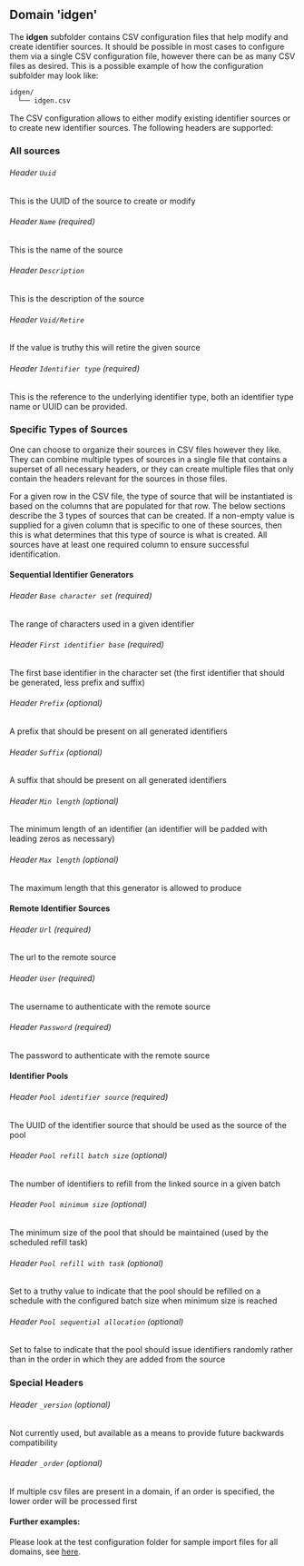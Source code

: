 ## Domain 'idgen'

The **idgen** subfolder contains CSV configuration files that help modify and create identifier sources. 
It should be possible in most cases to configure them via a single CSV configuration file, however there can be as many CSV files as desired.
This is a possible example of how the configuration subfolder may look like:
```bash
idgen/
  └── idgen.csv
```
The CSV configuration allows to either modify existing identifier sources or to create new identifier sources.
The following headers are supported:

### All sources

###### Header `Uuid`
This is the UUID of the source to create or modify

###### Header `Name` (required)
This is the name of the source

###### Header `Description`
This is the description of the source

###### Header `Void/Retire`
If the value is truthy this will retire the given source

###### Header `Identifier type` (required)
This is the reference to the underlying identifier type, both an identifier type name or UUID can be provided.

### Specific Types of Sources

One can choose to organize their sources in CSV files however they like.  They can combine multiple types of sources
in a single file that contains a superset of all necessary headers, or they can create multiple files that only
contain the headers relevant for the sources in those files.

For a given row in the CSV file, the type of source that will be instantiated is based on the columns that are populated
for that row.  The below sections describe the 3 types of sources that can be created.  If a non-empty value is 
supplied for a given column that is specific to one of these sources, then this is what determines that this type of 
source is what is created.  All sources have at least one required column to ensure successful identification.

#### Sequential Identifier Generators

###### Header `Base character set` (required)
The range of characters used in a given identifier

###### Header `First identifier base` (required)
The first base identifier in the character set (the first identifier that should be generated, less prefix and suffix)

###### Header `Prefix` (optional)
A prefix that should be present on all generated identifiers

###### Header `Suffix` (optional)
A suffix that should be present on all generated identifiers

###### Header `Min length` (optional)
The minimum length of an identifier (an identifier will be padded with leading zeros as necessary)

###### Header `Max length` (optional)
The maximum length that this generator is allowed to produce

#### Remote Identifier Sources

###### Header `Url` (required)
The url to the remote source

###### Header `User` (required)
The username to authenticate with the remote source

###### Header `Password` (required)
The password to authenticate with the remote source

#### Identifier Pools

###### Header `Pool identifier source` (required)
The UUID of the identifier source that should be used as the source of the pool

###### Header `Pool refill batch size` (optional)
The number of identifiers to refill from the linked source in a given batch

###### Header `Pool minimum size` (optional)
The minimum size of the pool that should be maintained (used by the scheduled refill task)

###### Header `Pool refill with task` (optional)
Set to a truthy value to indicate that the pool should be refilled on a schedule with the configured batch size when minimum size is reached

###### Header `Pool sequential allocation` (optional)
Set to false to indicate that the pool should issue identifiers randomly rather than in the order in which they are added from the source

### Special Headers

###### Header `_version` (optional)
Not currently used, but available as a means to provide future backwards compatibility

###### Header `_order` (optional)
If multiple csv files are present in a domain, if an order is specified, the lower order will be processed first

#### Further examples:
Please look at the test configuration folder for sample import files for all domains, see [here](../api/src/test/resources/testAppDataDir/configuration/idgen).